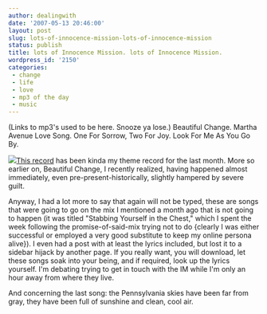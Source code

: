```yaml
---
author: dealingwith
date: '2007-05-13 20:46:00'
layout: post
slug: lots-of-innocence-mission-lots-of-innocence-mission
status: publish
title: lots of Innocence Mission. lots of Innocence Mission.
wordpress_id: '2150'
categories:
 - change
 - life
 - love
 - mp3 of the day
 - music
---
```


(Links to mp3's used to be here. Snooze ya lose.) Beautiful Change. Martha
Avenue Love Song. One For Sorrow, Two For Joy. Look For Me As You Go By.

[![][1]This record][2] has been kinda my theme record for the last month. More
so earlier on, Beautiful Change, I recently realized, having happened almost
immediately, even pre-present-historically, slightly hampered by severe guilt.

Anyway, I had a lot more to say that again will not be typed, these are songs
that were going to go on the mix I mentioned a month ago that is not going to
happen (it was titled "Stabbing Yourself in the Chest," which I spent the week
following the promise-of-said-mix trying not to do {clearly I was either
successful or employed a very good substitute to keep my online persona
alive}). I even had a post with at least the lyrics included, but lost it to a
sidebar hijack by another page. If you really want, you will download, let
these songs soak into your being, and if required, look up the lyrics
yourself. I'm debating trying to get in touch with the IM while I'm only an
hour away from where they live.

And concerning the last song: the Pennsylvania skies have been far from gray,
they have been full of sunshine and clean, cool air.

   [1]: http://ec1.images-amazon.com/images/I/31BJ12GDR7L._AA240_.jpg

   [2]: http://www.amazon.com/Befriended-Innocence-Mission/dp/B0000A1HSG/ref=pd_bbs_sr_4/102-2745560-7380964?ie=UTF8&s=music&qid=1179102847&sr=8-4


